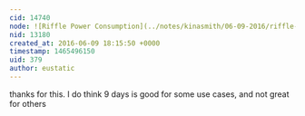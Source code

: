 ```yaml
---
cid: 14740
node: ![Riffle Power Consumption](../notes/kinasmith/06-09-2016/riffle-power-consumption)
nid: 13180
created_at: 2016-06-09 18:15:50 +0000
timestamp: 1465496150
uid: 379
author: eustatic
---
```


thanks for this.  I do think 9 days is good for some use cases, and not great for others